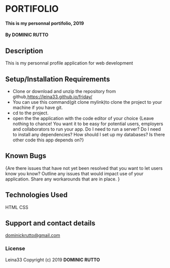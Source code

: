 # PORTIFOLIO
#### This is my personnal portifolio, 2019
#### By **DOMINIC RUTTO**
## Description
This is my personnal profile application for web development
## Setup/Installation Requirements
* Clone or download and unzip the repository from github,https://leina33.github.io/friday/
* You can use this command(git clone mylink)to clone the project to your machine if you have git.
* cd to the project.
* open the the application with the code editor of your choice
{Leave nothing to chance! You want it to be easy for potential users, employers and collaborators to run your app. Do I need to run a server? Do I need to install any dependencies? How should I set up my databases? Is there other code this app depends on?}
## Known Bugs
{Are there issues that have not yet been resolved that you want to let users know you know? Outline any issues that would impact use of your application. Share any workarounds that are in place. }
## Technologies Used
HTML
CSS
## Support and contact details
dominickrutto@gmail.com
### License
Leina33
Copyright (c) 2019 **DOMINIC RUTTO**